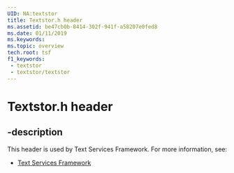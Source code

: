 ```yaml
---
UID: NA:textstor
title: Textstor.h header
ms.assetid: be47cb0b-8414-302f-941f-a58207e0fed8
ms.date: 01/11/2019
ms.keywords: 
ms.topic: overview
tech.root: tsf
f1_keywords:
 - textstor
 - textstor/textstor
---
```


# Textstor.h header


## -description

This header is used by Text Services Framework. For more information, see:

- [Text Services Framework](../_tsf/index.md)


